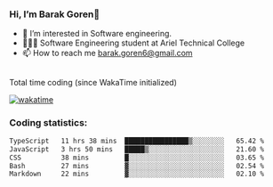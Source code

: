 ###  Hi, I’m Barak Goren👋
- 👀 I’m interested in Software engineering.
- 👨🏼‍🎓 Software Engineering student at Ariel Technical College
- 📫 How to reach me barak.goren6@gmail.com
##
Total time coding (since WakaTime initialized)

[![wakatime](https://wakatime.com/badge/user/5cc5ec80-a806-4ca2-a704-db29274e48cd.svg)](https://wakatime.com/@5cc5ec80-a806-4ca2-a704-db29274e48cd)

   
### Coding statistics:

<!--START_SECTION:waka-->

```txt
TypeScript   11 hrs 38 mins  ████████████████▒░░░░░░░░   65.42 %
JavaScript   3 hrs 50 mins   █████▒░░░░░░░░░░░░░░░░░░░   21.60 %
CSS          38 mins         █░░░░░░░░░░░░░░░░░░░░░░░░   03.65 %
Bash         27 mins         ▓░░░░░░░░░░░░░░░░░░░░░░░░   02.54 %
Markdown     22 mins         ▓░░░░░░░░░░░░░░░░░░░░░░░░   02.10 %
```

<!--END_SECTION:waka-->

<!---
barakgoren/barakgoren is a ✨ special ✨ repository because its `README.md` (this file) appears on your GitHub profile.
You can click the Preview link to take a look at your changes.
--->
